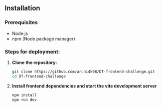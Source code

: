 ## Installation

### Prerequisites

-   Node.js
-   npm (Node package manager)

### Steps for deployment:

1. **Clone the repository:**

    ```sh
    git clone https://github.com/arun14k08/DT-frontend-challenge.git
    cd DT-frontend-challenge

    ```

2. **Install frontend dependencies and start the vite development server**
    ```sh
    npm install
    npm run dev
    ```
